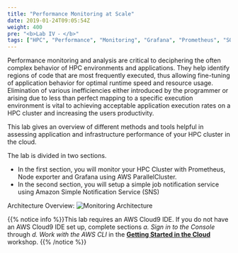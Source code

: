 ```yaml
---
title: "Performance Monitoring at Scale"
date: 2019-01-24T09:05:54Z
weight: 400
pre: "<b>Lab IV ⁃ </b>"
tags: ["HPC", "Performance", "Monitoring", "Grafana", "Prometheus", "SQS"]
---
```


Performance monitoring and analysis are critical to deciphering the often complex behavior of HPC environments and applications. They help identify regions of code that are most frequently executed, thus allowing fine-tuning of application behavior for optimal runtime speed and resource usage. Elimination of various inefficiencies either introduced by the programmer or arising due to less than perfect mapping to a specific execution environment is vital to achieving acceptable application execution rates on a HPC cluster and increasing the users productivity.

This lab gives an overview of different methods and tools helpful in assessing application and infrastructure performance of your HPC cluster in the cloud.  

The lab is divided in two sections.

- In the first section, you will monitor your HPC Cluster with Prometheus, Node exporter and Grafana using AWS ParallelCluster. 
- In the second section, you will setup a simple job notification service using Amazon Simple Notification Service (SNS)

Architecture Overview:
![Monitoring Architecture](/images/monitoring/monitoring-arch.png)


{{% notice info %}}This lab requires an AWS Cloud9 IDE. If you do not have an AWS Cloud9 IDE set up, complete sections *a. Sign in to the Console* through *d. Work with the AWS CLI* in the [**Getting Started in the Cloud**](/02-aws-getting-started.html) workshop.
{{% /notice %}}
